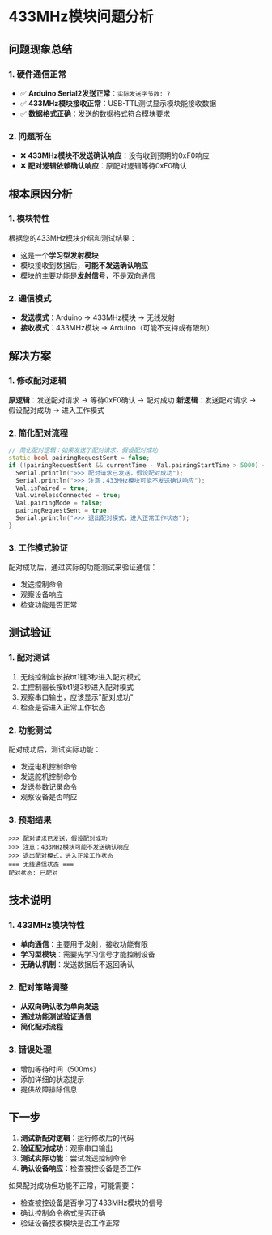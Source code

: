 # 433MHz模块问题分析

## 问题现象总结

### 1. 硬件通信正常
- ✅ **Arduino Serial2发送正常**：`实际发送字节数: 7`
- ✅ **433MHz模块接收正常**：USB-TTL测试显示模块能接收数据
- ✅ **数据格式正确**：发送的数据格式符合模块要求

### 2. 问题所在
- ❌ **433MHz模块不发送确认响应**：没有收到预期的0xF0响应
- ❌ **配对逻辑依赖确认响应**：原配对逻辑等待0xF0确认

## 根本原因分析

### 1. 模块特性
根据您的433MHz模块介绍和测试结果：
- 这是一个**学习型发射模块**
- 模块接收到数据后，**可能不发送确认响应**
- 模块的主要功能是**发射信号**，不是双向通信

### 2. 通信模式
- **发送模式**：Arduino → 433MHz模块 → 无线发射
- **接收模式**：433MHz模块 → Arduino（可能不支持或有限制）

## 解决方案

### 1. 修改配对逻辑
**原逻辑**：发送配对请求 → 等待0xF0确认 → 配对成功
**新逻辑**：发送配对请求 → 假设配对成功 → 进入工作模式

### 2. 简化配对流程
```cpp
// 简化配对逻辑：如果发送了配对请求，假设配对成功
static bool pairingRequestSent = false;
if (!pairingRequestSent && currentTime - Val.pairingStartTime > 5000) {
  Serial.println(">>> 配对请求已发送，假设配对成功");
  Serial.println(">>> 注意：433MHz模块可能不发送确认响应");
  Val.isPaired = true;
  Val.wirelessConnected = true;
  Val.pairingMode = false;
  pairingRequestSent = true;
  Serial.println(">>> 退出配对模式，进入正常工作状态");
}
```

### 3. 工作模式验证
配对成功后，通过实际的功能测试来验证通信：
- 发送控制命令
- 观察设备响应
- 检查功能是否正常

## 测试验证

### 1. 配对测试
1. 无线控制盒长按bt1键3秒进入配对模式
2. 主控制器长按bt1键3秒进入配对模式
3. 观察串口输出，应该显示"配对成功"
4. 检查是否进入正常工作状态

### 2. 功能测试
配对成功后，测试实际功能：
- 发送电机控制命令
- 发送舵机控制命令
- 发送参数记录命令
- 观察设备是否响应

### 3. 预期结果
```
>>> 配对请求已发送，假设配对成功
>>> 注意：433MHz模块可能不发送确认响应
>>> 退出配对模式，进入正常工作状态
=== 无线通信状态 ===
配对状态: 已配对
```

## 技术说明

### 1. 433MHz模块特性
- **单向通信**：主要用于发射，接收功能有限
- **学习型模块**：需要先学习信号才能控制设备
- **无确认机制**：发送数据后不返回确认

### 2. 配对策略调整
- **从双向确认改为单向发送**
- **通过功能测试验证通信**
- **简化配对流程**

### 3. 错误处理
- 增加等待时间（500ms）
- 添加详细的状态提示
- 提供故障排除信息

## 下一步

1. **测试新配对逻辑**：运行修改后的代码
2. **验证配对成功**：观察串口输出
3. **测试实际功能**：尝试发送控制命令
4. **确认设备响应**：检查被控设备是否工作

如果配对成功但功能不正常，可能需要：
- 检查被控设备是否学习了433MHz模块的信号
- 确认控制命令格式是否正确
- 验证设备接收模块是否工作正常
